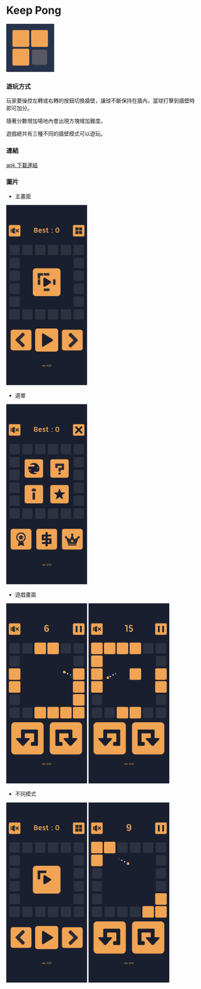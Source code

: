 # Keep Pong
<img src='img/icon.png' width='128' height='128'>

### 遊玩方式
玩家要操控左轉或右轉的按鈕切換牆壁，讓球不斷保持在牆內，當球打擊到牆壁時即可加分。

隨著分數增加場地內會出現方塊增加難度。

遊戲總共有三種不同的牆壁模式可以遊玩。


### 連結
[apk 下載連結](https://drive.google.com/file/d/1OKwLEmDghRxRGG-_lPB-ozfNSWu20cWc/view?usp=drive_link)


### 圖片

* 主畫面

<img src='img/main.jpg' width='216' height='480'> 

* 選單

<img src='img/menu.jpg' width='216' height='480'>

* 遊戲畫面

<img src='img/gameplay.jpg' width='216' height='480'> <img src='img/gameplay2.jpg' width='216' height='480'> 

* 不同模式

<img src='img/gamemode.jpg' width='216' height='480'> <img src='img/gameplay3.jpg' width='216' height='480'> 
